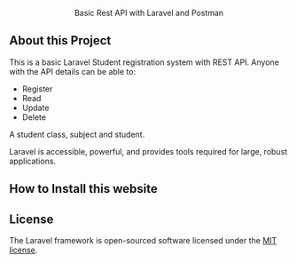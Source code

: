 <p align="center">
Basic Rest API with Laravel and Postman
</p>

## About this Project

This is a basic Laravel Student registration system with REST API. Anyone with the API details can be able to:

- Register 
- Read 
- Update
- Delete

A student class, subject and student.


Laravel is accessible, powerful, and provides tools required for large, robust applications.

## How to Install this website



## License

The Laravel framework is open-sourced software licensed under the [MIT license](https://opensource.org/licenses/MIT).
